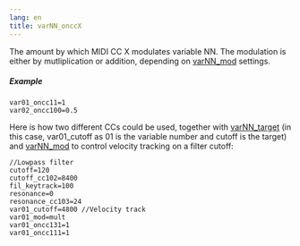 ```yaml
---
lang: en
title: varNN_onccX
---
```

The amount by which MIDI CC X modulates variable NN. The modulation is either
by mutliplication or addition, depending on [varNN_mod](varNN_mod) settings.

##### Example

```
var01_oncc11=1
var02_oncc100=0.5
```

Here is how two different CCs could be used, together with [varNN_target](varNN_target) 
(in this case, var01_cutoff as 01 is the variable number and cutoff is the target) and [varNN_mod](varNN_mod) to control velocity tracking on a filter cutoff:

```
//Lowpass filter
cutoff=120
cutoff_cc102=8400
fil_keytrack=100
resonance=0
resonance_cc103=24
var01_cutoff=4800 //Velocity track
var01_mod=mult
var01_oncc131=1
var01_oncc111=1
```
